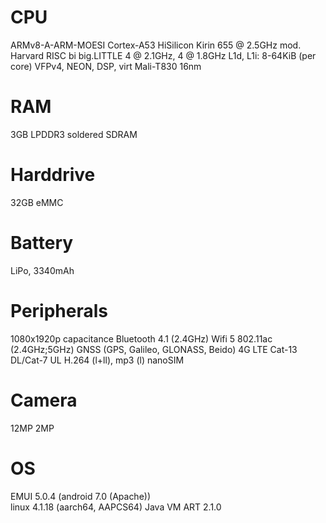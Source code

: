 # CPU
ARMv8-A-ARM-MOESI Cortex-A53 HiSilicon Kirin 655 @ 2.5GHz
mod. Harvard RISC bi
big.LITTLE 4 @ 2.1GHz, 4 @ 1.8GHz
L1d, L1i: 8-64KiB (per core)
VFPv4, NEON, DSP, virt
Mali-T830
16nm
# RAM
3GB LPDDR3 soldered SDRAM
# Harddrive
32GB eMMC
# Battery
LiPo, 3340mAh
# Peripherals
1080x1920p capacitance
Bluetooth 4.1 (2.4GHz)
Wifi 5 802.11ac (2.4GHz;5GHz)
GNSS (GPS, Galileo, GLONASS, Beido)
4G LTE Cat-13 DL/Cat-7 UL
H.264 (l+ll), mp3 (l) 
nanoSIM
# Camera
12MP
2MP
# OS
EMUI 5.0.4 (android 7.0 (Apache))   
linux 4.1.18 (aarch64, AAPCS64)
Java VM ART 2.1.0
